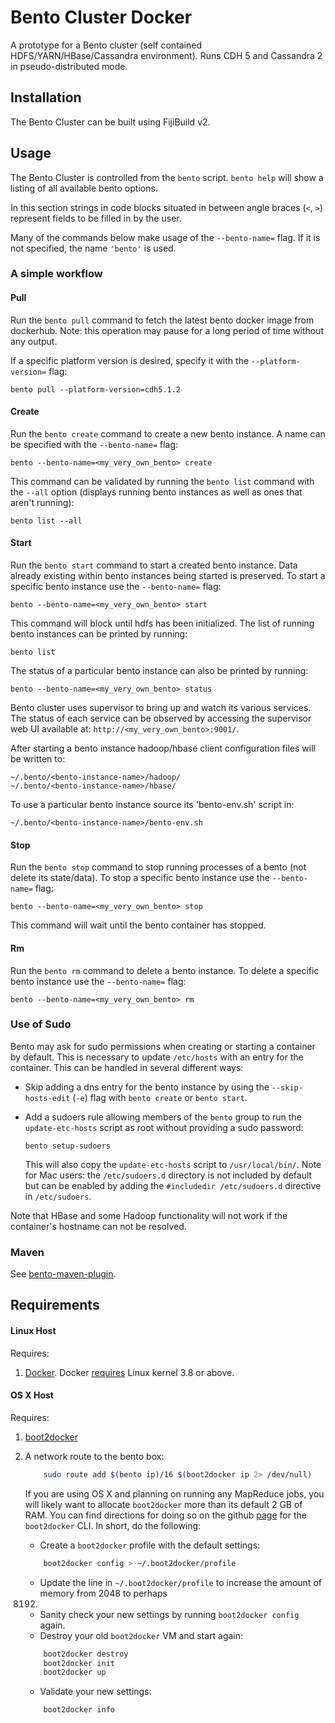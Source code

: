 # Bento Cluster Docker

A prototype for a Bento cluster (self contained HDFS/YARN/HBase/Cassandra environment). Runs CDH 5
and Cassandra 2 in pseudo-distributed mode.

## Installation

The Bento Cluster can be built using FijiBuild v2.

## Usage

The Bento Cluster is controlled from the `bento` script. `bento help` will show a listing of
all available bento options.

In this section strings in code blocks situated in between angle braces (`<`, `>`) represent fields
to be filled in by the user.

Many of the commands below make usage of the `--bento-name=` flag. If it is not specified, the name
`'bento'` is used.

### A simple workflow

#### Pull

Run the `bento pull` command to fetch the latest bento docker image from dockerhub. Note: this
operation may pause for a long period of time without any output.

If a specific platform version is desired, specify it with the `--platform-version=` flag:

    bento pull --platform-version=cdh5.1.2

#### Create

Run the `bento create` command to create a new bento instance. A name can be specified with the
`--bento-name=` flag:

    bento --bento-name=<my_very_own_bento> create

This command can be validated by running the `bento list` command with the `--all` option (displays
running bento instances as well as ones that aren't running):

    bento list --all

#### Start

Run the `bento start` command to start a created bento instance. Data already existing within bento
instances being started is preserved. To start a specific bento instance use the `--bento-name=`
flag:

    bento --bento-name=<my_very_own_bento> start

This command will block until hdfs has been initialized. The list of running bento instances can be
printed by running:

    bento list

The status of a particular bento instance can also be printed by running:

    bento --bento-name=<my_very_own_bento> status

Bento cluster uses supervisor to bring up and watch its various services. The status of each service
can be observed by accessing the supervisor web UI available at: `http://<my_very_own_bento>:9001/`.

After starting a bento instance hadoop/hbase client configuration files will be written to:

    ~/.bento/<bento-instance-name>/hadoop/
    ~/.bento/<bento-instance-name>/hbase/

To use a particular bento instance source its 'bento-env.sh' script in:

    ~/.bento/<bento-instance-name>/bento-env.sh

#### Stop

Run the `bento stop` command to stop running processes of a bento (not delete its state/data). To
stop a specific bento instance use the `--bento-name=` flag:

    bento --bento-name=<my_very_own_bento> stop

This command will wait until the bento container has stopped.

#### Rm

Run the `bento rm` command to delete a bento instance. To delete a specific bento instance use the
`--bento-name=` flag:

    bento --bento-name=<my_very_own_bento> rm

### Use of Sudo

Bento may ask for sudo permissions when creating or starting a container by default. This is
necessary to update `/etc/hosts` with an entry for the container. This can be handled in several
different ways:

- Skip adding a dns entry for the bento instance by using the `--skip-hosts-edit` (`-e`) flag with
  `bento create` or `bento start`.
- Add a sudoers rule allowing members of the `bento` group to run the `update-etc-hosts` script as
  root without providing a sudo password:

      bento setup-sudoers

  This will also copy the `update-etc-hosts` script to `/usr/local/bin/`. Note for Mac users: the
  `/etc/sudoers.d` directory is not included by default but can be enabled by adding the
  `#includedir /etc/sudoers.d` directive in `/etc/sudoers`.

Note that HBase and some Hadoop functionality will not work if the container's hostname can not be
resolved.

### Maven

See [bento-maven-plugin](https://github.com/fijiproject/bento-maven-plugin).

## Requirements

#### Linux Host

Requires:

1. [Docker](https://docker.com/). Docker
   [requires](http://docker.readthedocs.org/en/v0.5.3/installation/kernel/) Linux kernel 3.8 or
   above.

#### OS X Host

Requires:

1. [boot2docker](https://github.com/boot2docker/boot2docker)
3. A network route to the bento box:
    ```bash
        sudo route add $(bento ip)/16 $(boot2docker ip 2> /dev/null)
    ```

    If you are using OS X and planning on running any MapReduce jobs, you will likely want to allocate
    `boot2docker` more than its default 2 GB of RAM.  You can find directions for doing so on the github
    [page](https://github.com/boot2docker/boot2docker-cli) for the `boot2docker` CLI.  In short, do the
    following:

    - Create a `boot2docker` profile with the default settings:
    ```bash
        boot2docker config > ~/.boot2docker/profile
    ````
    - Update the line in `~/.boot2docker/profile` to increase the amount of memory from 2048 to perhaps
    8192.
    - Sanity check your new settings by running `boot2docker config` again.
    - Destroy your old `boot2docker` VM and start again:
    ```bash
        boot2docker destroy
        boot2docker init
        boot2docker up
    ```
    - Validate your new settings:
    ```bash
        boot2docker info
    ```
